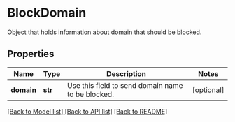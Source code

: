 # BlockDomain

Object that holds information about domain that should be blocked.
## Properties
Name | Type | Description | Notes
------------ | ------------- | ------------- | -------------
**domain** | **str** | Use this field to send domain name to be blocked. | [optional] 

[[Back to Model list]](../README.md#documentation-for-models) [[Back to API list]](../README.md#documentation-for-api-endpoints) [[Back to README]](../README.md)


